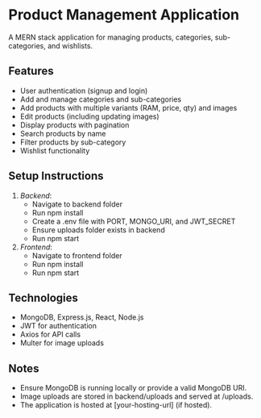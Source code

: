 # Product Management Application

A MERN stack application for managing products, categories, sub-categories, and wishlists.

## Features
- User authentication (signup and login)
- Add and manage categories and sub-categories
- Add products with multiple variants (RAM, price, qty) and images
- Edit products (including updating images)
- Display products with pagination
- Search products by name
- Filter products by sub-category
- Wishlist functionality

## Setup Instructions
1. *Backend*:
   - Navigate to backend folder
   - Run npm install
   - Create a .env file with PORT, MONGO_URI, and JWT_SECRET
   - Ensure uploads folder exists in backend
   - Run npm start
2. *Frontend*:
   - Navigate to frontend folder
   - Run npm install
   - Run npm start

## Technologies
- MongoDB, Express.js, React, Node.js
- JWT for authentication
- Axios for API calls
- Multer for image uploads

## Notes
- Ensure MongoDB is running locally or provide a valid MongoDB URI.
- Image uploads are stored in backend/uploads and served at /uploads.
- The application is hosted at [your-hosting-url] (if hosted).
